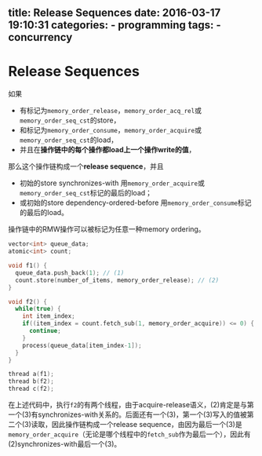 title: Release Sequences
date: 2016-03-17 19:10:31
categories:
    - programming
tags:
    - concurrency
---

# Release Sequences

如果

* 有标记为`memory_order_release`，`memory_order_acq_rel`或`memory_order_seq_cst`的store，
* 和标记为`memory_order_consume`，`memory_order_acquire`或`memory_order_seq_cst`的load，
* 并且在**操作链中的每个操作都load上一个操作write的值**，

那么这个操作链构成一个**release sequence**，并且
* 初始的store synchronizes-with 用`memory_order_acquire`或`memory_order_seq_cst`标记的最后的load；
* 或初始的store dependency-ordered-before 用`memory_order_consume`标记的最后的load。

操作链中的RMW操作可以被标记为任意一种memory ordering。

```cpp
vector<int> queue_data;
atomic<int> count;

void f1() {
  queue_data.push_back(1); // (1)
  count.store(number_of_items, memory_order_release); // (2)
}

void f2() {
  while(true) {
    int item_index;
    if((item_index = count.fetch_sub(1, memory_order_acquire)) <= 0) { // (3)
      continue;
    }
    process(queue_data[item_index-1]);
  }
}

thread a(f1);
thread b(f2);
thread c(f2);
```

在上述代码中，执行`f2`的有两个线程，由于acquire-release语义，(2)肯定是与第一个(3)有synchronizes-with关系的。后面还有一个(3)，第一个(3)写入的值被第二个(3)读取，因此操作链构成一个release sequence，由因为最后一个(3)是`memory_order_acquire`（无论是哪个线程中的`fetch_sub`作为最后一个），因此有(2)synchronizes-with最后一个(3)。

